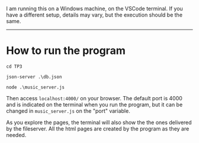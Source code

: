 I am running this on a Windows machine, on the VSCode terminal. If you have a different setup, details may vary, but the execution should be the same.

___

# How to run the program

`cd TP3`

`json-server .\db.json`

`node .\music_server.js`

Then access `localhost:4000/` on your browser. The default port is 4000 and is indicated on the terminal when you run the program, but it can be changed in `music_server.js` on the "port" variable.

As you explore the pages, the terminal will also show the the ones delivered by the fileserver. All the html pages are created by the program as they are needed.